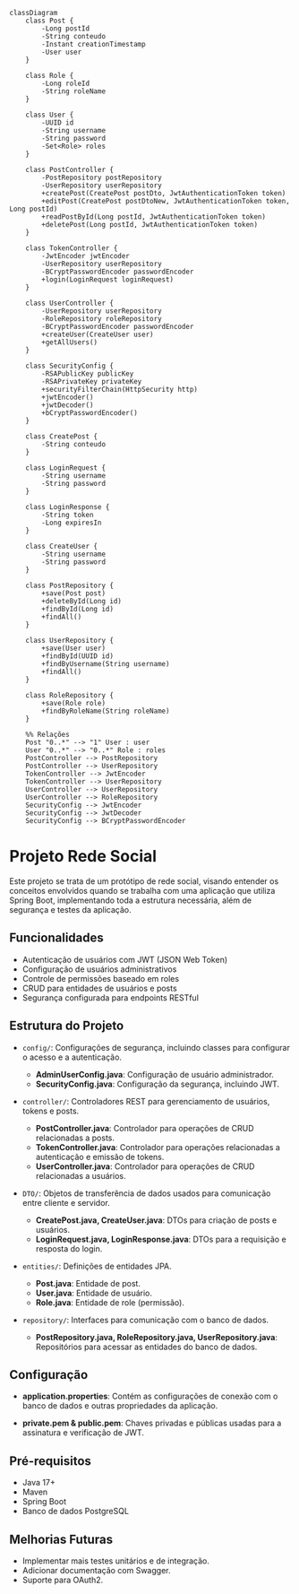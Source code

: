 ```mermaid
classDiagram
    class Post {
        -Long postId
        -String conteudo
        -Instant creationTimestamp
        -User user
    }

    class Role {
        -Long roleId
        -String roleName
    }

    class User {
        -UUID id
        -String username
        -String password
        -Set<Role> roles
    }

    class PostController {
        -PostRepository postRepository
        -UserRepository userRepository
        +createPost(CreatePost postDto, JwtAuthenticationToken token)
        +editPost(CreatePost postDtoNew, JwtAuthenticationToken token, Long postId)
        +readPostById(Long postId, JwtAuthenticationToken token)
        +deletePost(Long postId, JwtAuthenticationToken token)
    }

    class TokenController {
        -JwtEncoder jwtEncoder
        -UserRepository userRepository
        -BCryptPasswordEncoder passwordEncoder
        +login(LoginRequest loginRequest)
    }

    class UserController {
        -UserRepository userRepository
        -RoleRepository roleRepository
        -BCryptPasswordEncoder passwordEncoder
        +createUser(CreateUser user)
        +getAllUsers()
    }

    class SecurityConfig {
        -RSAPublicKey publicKey
        -RSAPrivateKey privateKey
        +securityFilterChain(HttpSecurity http)
        +jwtEncoder()
        +jwtDecoder()
        +bCryptPasswordEncoder()
    }

    class CreatePost {
        -String conteudo
    }

    class LoginRequest {
        -String username
        -String password
    }

    class LoginResponse {
        -String token
        -Long expiresIn
    }

    class CreateUser {
        -String username
        -String password
    }

    class PostRepository {
        +save(Post post)
        +deleteById(Long id)
        +findById(Long id)
        +findAll()
    }

    class UserRepository {
        +save(User user)
        +findById(UUID id)
        +findByUsername(String username)
        +findAll()
    }

    class RoleRepository {
        +save(Role role)
        +findByRoleName(String roleName)
    }

    %% Relações
    Post "0..*" --> "1" User : user
    User "0..*" --> "0..*" Role : roles
    PostController --> PostRepository
    PostController --> UserRepository
    TokenController --> JwtEncoder
    TokenController --> UserRepository
    UserController --> UserRepository
    UserController --> RoleRepository
    SecurityConfig --> JwtEncoder
    SecurityConfig --> JwtDecoder
    SecurityConfig --> BCryptPasswordEncoder
```

# Projeto Rede Social

Este projeto se trata de um protótipo de rede social, visando entender os conceitos envolvidos quando se trabalha com uma aplicação que utiliza Spring Boot, implementando toda a estrutura necessária, além de segurança e testes da aplicação.

## Funcionalidades

- Autenticação de usuários com JWT (JSON Web Token)
- Configuração de usuários administrativos
- Controle de permissões baseado em roles
- CRUD para entidades de usuários e posts
- Segurança configurada para endpoints RESTful

## Estrutura do Projeto

- `config/`: Configurações de segurança, incluindo classes para configurar o acesso e a autenticação.
  - **AdminUserConfig.java**: Configuração de usuário administrador.
  - **SecurityConfig.java**: Configuração da segurança, incluindo JWT.
  
- `controller/`: Controladores REST para gerenciamento de usuários, tokens e posts.
  - **PostController.java**: Controlador para operações de CRUD relacionadas a posts.
  - **TokenController.java**: Controlador para operações relacionadas a autenticação e emissão de tokens.
  - **UserController.java**: Controlador para operações de CRUD relacionadas a usuários.

- `DTO/`: Objetos de transferência de dados usados para comunicação entre cliente e servidor.
  - **CreatePost.java, CreateUser.java**: DTOs para criação de posts e usuários.
  - **LoginRequest.java, LoginResponse.java**: DTOs para a requisição e resposta do login.

- `entities/`: Definições de entidades JPA.
  - **Post.java**: Entidade de post.
  - **User.java**: Entidade de usuário.
  - **Role.java**: Entidade de role (permissão).

- `repository/`: Interfaces para comunicação com o banco de dados.
  - **PostRepository.java, RoleRepository.java, UserRepository.java**: Repositórios para acessar as entidades do banco de dados.

## Configuração

- **application.properties**: Contém as configurações de conexão com o banco de dados e outras propriedades da aplicação.
  
- **private.pem & public.pem**: Chaves privadas e públicas usadas para a assinatura e verificação de JWT.

## Pré-requisitos

- Java 17+
- Maven
- Spring Boot
- Banco de dados PostgreSQL

## Melhorias Futuras

- Implementar mais testes unitários e de integração.
- Adicionar documentação com Swagger.
- Suporte para OAuth2.
